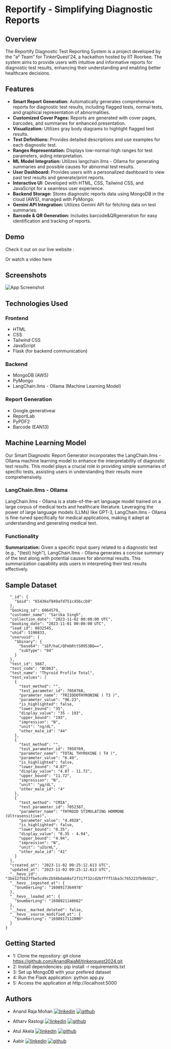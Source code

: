 
# Reportify - Simplifying Diagnostic Reports


## Overview
The Reportify Diagnostic Test Reporting System is a project developed by the "a² Team" for TinkerQuest'24, a hackathon hosted by IIT Roorkee. The system aims to provide users with intuitive and informative reports for diagnostic test results, enhancing their understanding and enabling better healthcare decisions.
## Features
- **Smart Report Generation:** Automatically generates comprehensive reports for diagnostic test results, including flagged tests, normal tests, and graphical representation of abnormalities.
- **Customized Cover Pages:** Reports are generated with cover pages, barcodes, and summaries for enhanced presentation.
- **Visualization:** Utilizes gray body diagrams to highlight flagged test results.
- **Test Definitions:** Provides detailed descriptions and use examples for each diagnostic test.
- **Ranges Representation:** Displays low-normal-high ranges for test parameters, aiding interpretation.
- **ML Model Integration:** Utilizes langchain.llms - Ollama for generating summaries and possible causes for abnormal test results.
- **User Dashboard:** Provides users with a personalized dashboard to view past test results and generate/print reports.
- **Interactive UI:** Developed with HTML, CSS, Tailwind CSS, and JavaScript for a seamless user experience.
- **Backend Storage:** Stores diagnostic reports data using MongoDB in the cloud (AWS), managed with PyMongo.
- **Gemini API Integration:** Utilizes Gemini API for fetching data on test summaries.
- **Barcode & QR Generation:** Includes barcode&QRgeneration for easy identification and tracking of reports.
## Demo

Check it out on our live website :

Or watch a video here


## Screenshots

![App Screenshot](https://github.com/AnandRajaM/tinkerquest2024/blob/main/images/coverpage.png)


## Technologies Used

### Frontend
- HTML
- CSS
- Tailwind CSS
- JavaScript
- Flask (for backend communication)

### Backend
- MongoDB (AWS)
- PyMongo
- LangChain.llms - Ollama (Machine Learning Model)

### Report Generation
- Google.generativeai
- ReportLab
- PyPDF2 
- Barcode (EAN13)

## Machine Learning Model
Our Smart Diagnostic Report Generator incorporates the LangChain.llms - Ollama machine learning model to enhance the interpretability of diagnostic test results. This model plays a crucial role in providing simple summaries of specific tests, assisting users in understanding their results more comprehensively.
### LangChain.llms - Ollama
LangChain.llms - Ollama is a state-of-the-art language model trained on a large corpus of medical texts and healthcare literature. Leveraging the power of large language models (LLMs) like GPT-3, LangChain.llms - Ollama is fine-tuned specifically for medical applications, making it adept at understanding and generating medical text.

### Functionality
**Summarization:** Given a specific input query related to a diagnostic test (e.g., "{test} high"), LangChain.llms - Ollama generates a concise summary of the test along with potential causes for abnormal results. This summarization capability aids users in interpreting their test results effectively.
## Sample Dataset
```{
  "_id": {
    "$oid": "65436af849afd751c456ccb9"
  },
  "booking_id": 6064579,
  "customer_name": "Sarika Singh",
  "collection_date": "2023-11-02 00:00:00 UTC",
  "booking_date": "2023-11-01 00:00:00 UTC",
  "lead_id": 8032545,
  "uhid": 5190833,
  "useruuid": {
    "$binary": {
      "base64": "iEP/haC/QFmbRttS0953BQ==",
      "subType": "04"
    }
  },
  "test_id": 5667,
  "test_code": "BC063",
  "test_name": "Thyroid Profile Total",
  "test_values": [
    {
      "test_method": "",
      "test_parameter_id": 7050768,
      "parameter_name": "TRIIODOTHYRONINE ( T3 )",
      "parameter_value": "96.23",
      "is_highlighted": false,
      "lower_bound": "35",
      "display_value": "35 - 193",
      "upper_bound": "193",
      "impression": "N",
      "unit": "ng/dL",
      "other_male_id": "44"
    },
    {
      "test_method": "",
      "test_parameter_id": 7050769,
      "parameter_name": "TOTAL THYROXINE ( T4 )",
      "parameter_value": "6.49",
      "is_highlighted": false,
      "lower_bound": "4.87",
      "display_value": "4.87 - 11.72",
      "upper_bound": "11.72",
      "impression": "N",
      "unit": "µg/dL",
      "other_male_id": "4"
    },
    {
      "test_method": "CMIA",
      "test_parameter_id": 7052387,
      "parameter_name": "THYROID STIMULATING HORMONE  (Ultrasensitive)",
      "parameter_value": "4.4928",
      "is_highlighted": false,
      "lower_bound": "0.35",
      "display_value": "0.35 - 4.94",
      "upper_bound": "4.94",
      "impression": "N",
      "unit": "uIU/mL",
      "other_male_id": "41"
    }
  ],
  "created_at": "2023-11-02 09:25:12.613 UTC",
  "updated_at": "2023-11-02 09:25:12.613 UTC",
  "__hevo_id": "3be12f5b27fbe5cd9c2b58bdab8af2f317f32cd2bffff51ba3c765223fb9b5b2",
  "__hevo__ingested_at": {
    "$numberLong": "1698917364978"
  },
  "__hevo__loaded_at": {
    "$numberLong": "1698921148662"
  },
  "__hevo__marked_deleted": false,
  "__hevo__source_modified_at": {
    "$numberLong": "1698917112000"
  }
}
```
## Getting Started
-  1:  Clone the repository: git clone https://github.com/AnandRajaM/tinkerquest2024.git
- 2:  Install dependencies: pip install -r requirements.txt
- 3:  Set up MongoDB with your prefered dataset
- 4:  Run the Flask application: python app.py
- 5:  Access the application at http://localhost:5000
## Authors

- Anand Raja Mohan [![linkedin](https://img.shields.io/badge/linkedin-0A66C2?style=for-the-badge&logo=linkedin&logoColor=white)](https://www.linkedin.com/in/anandrajam/) [![github](https://img.shields.io/badge/github-181717?style=for-the-badge&logo=github&logoColor=white)](https://github.com/AnandRajaM)

- Atharv Rastogi [![linkedin](https://img.shields.io/badge/linkedin-0A66C2?style=for-the-badge&logo=linkedin&logoColor=white)](https://www.linkedin.com/in/atharv-rastogi-b9612a278/) [![github](https://img.shields.io/badge/github-181717?style=for-the-badge&logo=github&logoColor=white)](https://github.com/Atharv714)

- Atul Akela [![linkedin](https://img.shields.io/badge/linkedin-0A66C2?style=for-the-badge&logo=linkedin&logoColor=white)](https://www.linkedin.com/in/atulakella/) [![github](https://img.shields.io/badge/github-181717?style=for-the-badge&logo=github&logoColor=white)](https://github.com/atulakella)

- Aabir [![linkedin](https://img.shields.io/badge/linkedin-0A66C2?style=for-the-badge&logo=linkedin&logoColor=white)](https://www.linkedin.com) [![github](https://img.shields.io/badge/github-181717?style=for-the-badge&logo=github&logoColor=white)](https://github.com/aabir-2004)